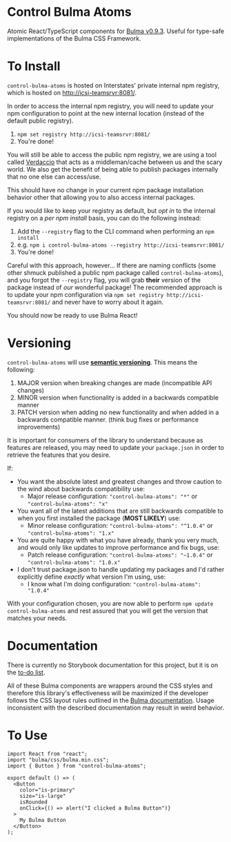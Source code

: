 # Control Bulma Atoms

Atomic React/TypeScript components for [Bulma v0.9.3](https://bulma.io/documentation/). Useful for type-safe implementations of the Bulma CSS Framework.

# To Install

`control-bulma-atoms` is hosted on Interstates' private internal npm registry, which is hosted on [http://icsi-teamsrvr:8081/](http://icsi-teamsrvr:8081/).

In order to access the internal npm registry, you will need to update your npm configuration to point at the new internal location (instead of the default public registry).

1. `npm set registry http://icsi-teamsrvr:8081/`
2. You're done!

You will still be able to access the public npm registry, we are using a tool called [Verdaccio](https://verdaccio.org) that acts as a middleman/cache between us and the scary world. We also get the benefit of being able to publish packages internally that no one else can access/use.

This should have no change in your current npm package installation behavior other that allowing you to also access internal packages.

If you would like to keep your registry as default, but _opt in_ to the internal registry on a _per npm install_ basis, you can do the following instead:

1. Add the `--registry` flag to the CLI command when performing an `npm install`
1. e.g. `npm i control-bulma-atoms --registry http://icsi-teamsrvr:8081/`
1. You're done!

Careful with this approach, however... If there are naming conflicts (some other shmuck published a public npm package called `control-bulma-atoms`), and you forgot the `--registry` flag, you will grab **their** version of the package instead of _our_ wonderful package! The recommended approach is to update your npm configuration via `npm set registry http://icsi-teamsrvr:8081/` and never have to worry about it again.

You should now be ready to use Bulma React!

# Versioning

`control-bulma-atoms` will use [**semantic versioning**](https://semver.org). This means the following:

1. MAJOR version when breaking changes are made (incompatible API changes)
2. MINOR version when functionality is added in a backwards compatible manner
3. PATCH version when adding no new functionality and when added in a backwards compatible manner. (think bug fixes or performance improvements)

It is important for consumers of the library to understand because as features are released, you may need to update your `package.json` in order to retrieve the features that you desire.

If:

- You want the absolute latest and greatest changes and throw caution to the wind about backwards compatibility use:
  - Major release configuration: `"control-bulma-atoms": "*"` or `"control-bulma-atoms": "x"`
- You want all of the latest additions that are still backwards compatible to when you first installed the package (**MOST LIKELY**) use:
  - Minor release configuration: `"control-bulma-atoms": "^1.0.4"` or `"control-bulma-atoms": "1.x"`
- You are quite happy with what you have already, thank you very much, and would only like updates to improve performance and fix bugs, use:
  - Patch release configuration: `"control-bulma-atoms": "~1.0.4"` or `"control-bulma-atoms": "1.0.x"`
- I don't trust package.json to handle updating my packages and I'd rather explicitly define _exactly_ what version I'm using, use:
  - I know what I'm doing configuration: `"control-bulma-atoms": "1.0.4"`

With your configuration chosen, you are now able to perform `npm update control-bulma-atoms` and rest assured that you will get the version that matches your needs.

# Documentation

There is currently no Storybook documentation for this project, but it is on the [to-do list](http://icsi-teamsrvr:8080/tfs/Samples/Web%20Components/_workitems/edit/5/).

All of these Bulma components are wrappers around the CSS styles and therefore this library's effectiveness will be maximized if the developer follows the CSS layout rules outlined in the [Bulma documentation](https://bulma.io/documentation/). Usage inconsistent with the described documentation may result in weird behavior.

# To Use

```tsx
import React from "react";
import "bulma/css/bulma.min.css";
import { Button } from "control-bulma-atoms";

export default () => (
  <Button
    color="is-primary"
    size="is-large"
    isRounded
    onClick={() => alert("I clicked a Bulma Button")}
  >
    My Bulma Button
  </Button>
);
```
